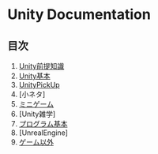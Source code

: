 # Unity Documentation

## **目次**

1. [Unity前提知識](1_ElementaryKnowledge/1.md)
2. [Unity基本](2_BasicKnowledge/2.md)
3. [UnityPickUp](3_PickUp/3.md)
4. [小ネタ]
5. [ミニゲーム](5_MiniGame/5.md)
6. [Unity雑学]
7. [プログラム基本](7_ProgramBasic/7.md)
8. [UnrealEngine]
9. [ゲーム以外](9_OtherThanGames/9.md)

